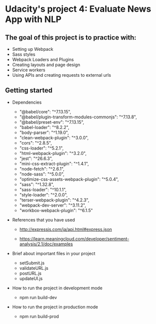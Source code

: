 # Udacity's project 4: Evaluate News App with NLP

## The goal of this project is to practice with:

- Setting up Webpack
- Sass styles
- Webpack Loaders and Plugins
- Creating layouts and page design
- Service workers
- Using APIs and creating requests to external urls

## Getting started

- Dependencies
  - "@babel/core": "^7.13.15",
  - "@babel/plugin-transform-modules-commonjs": "^7.13.8",
  - "@babel/preset-env": "^7.13.15",
  - "babel-loader": "^8.2.2",
  - "body-parser": "^1.19.0",
  - "clean-webpack-plugin": "^3.0.0",
  - "cors": "^2.8.5",
  - "css-loader": "^5.2.1",
  - "html-webpack-plugin": "^3.2.0",
  - "jest": "^26.6.3",
  - "mini-css-extract-plugin": "^1.4.1",
  - "node-fetch": "^2.6.1",
  - "node-sass": "^5.0.0",
  - "optimize-css-assets-webpack-plugin": "^5.0.4",
  - "sass": "^1.32.8",
  - "sass-loader": "^10.1.1",
  - "style-loader": "^2.0.0",
  - "terser-webpack-plugin": "^4.2.3",
  - "webpack-dev-server": "^3.11.2",
  - "workbox-webpack-plugin": "^6.1.5"

- References that you have used
    - http://expressjs.com/ja/api.html#express.json

    - https://learn.meaningcloud.com/developer/sentiment-analysis/2.1/doc/examples

- Brief about important files in your project

  - setSubmit.js
  - validateURL.js
  - postURL.js
  - updateUI.js

- How to run the project in development mode
  - npm run build-dev

- How to run the project in production mode
  - npm run build-prod
